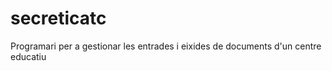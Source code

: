 secreticatc
===========

Programari per a gestionar les entrades i eixides de documents d'un centre educatiu
